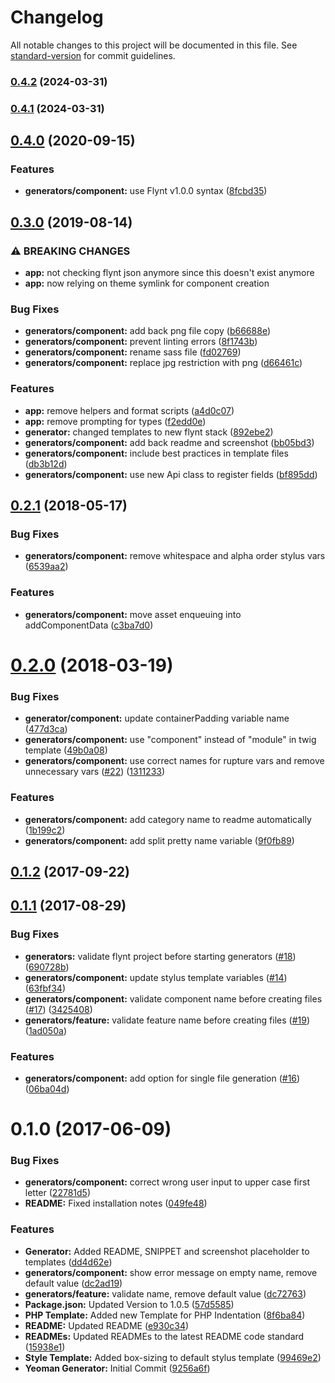 # Changelog

All notable changes to this project will be documented in this file. See [standard-version](https://github.com/conventional-changelog/standard-version) for commit guidelines.

### [0.4.2](https://github.com/flyntwp/generator-flynt/compare/v0.4.1...v0.4.2) (2024-03-31)

### [0.4.1](https://github.com/flyntwp/generator-flynt/compare/v0.4.0...v0.4.1) (2024-03-31)

## [0.4.0](https://github.com/flyntwp/generator-flynt/compare/v0.3.0...v0.4.0) (2020-09-15)


### Features

* **generators/component:** use Flynt v1.0.0 syntax ([8fcbd35](https://github.com/flyntwp/generator-flynt/commit/8fcbd353b30408d7a562685270dfae94c7ef53a9))

## [0.3.0](https://github.com/flyntwp/generator-flynt/compare/v0.2.1...v0.3.0) (2019-08-14)


### ⚠ BREAKING CHANGES

* **app:** not checking flynt json anymore since this doesn't exist anymore
* **app:** now relying on theme symlink for component creation

### Bug Fixes

* **generators/component:** add back png file copy ([b66688e](https://github.com/flyntwp/generator-flynt/commit/b66688e))
* **generators/component:** prevent linting errors ([8f1743b](https://github.com/flyntwp/generator-flynt/commit/8f1743b))
* **generators/component:** rename sass file ([fd02769](https://github.com/flyntwp/generator-flynt/commit/fd02769))
* **generators/component:** replace jpg restriction with png ([d66461c](https://github.com/flyntwp/generator-flynt/commit/d66461c))


### Features

* **app:** remove helpers and format scripts ([a4d0c07](https://github.com/flyntwp/generator-flynt/commit/a4d0c07))
* **app:** remove prompting for types ([f2edd0e](https://github.com/flyntwp/generator-flynt/commit/f2edd0e))
* **generator:** changed templates to new flynt stack ([892ebe2](https://github.com/flyntwp/generator-flynt/commit/892ebe2))
* **generators/component:** add back readme and screenshot ([bb05bd3](https://github.com/flyntwp/generator-flynt/commit/bb05bd3))
* **generators/component:** include best practices in template files ([db3b12d](https://github.com/flyntwp/generator-flynt/commit/db3b12d))
* **generators/component:** use new Api class to register fields ([bf895dd](https://github.com/flyntwp/generator-flynt/commit/bf895dd))

<a name="0.2.1"></a>
## [0.2.1](https://github.com/flyntwp/generator-flynt/compare/v0.2.0...v0.2.1) (2018-05-17)


### Bug Fixes

* **generators/component:** remove whitespace and alpha order stylus vars ([6539aa2](https://github.com/flyntwp/generator-flynt/commit/6539aa2))


### Features

* **generators/component:** move asset enqueuing into addComponentData ([c3ba7d0](https://github.com/flyntwp/generator-flynt/commit/c3ba7d0))



<a name="0.2.0"></a>
# [0.2.0](https://github.com/flyntwp/generator-flynt/compare/v0.1.2...v0.2.0) (2018-03-19)


### Bug Fixes

* **generator/component:** update containerPadding variable name ([477d3ca](https://github.com/flyntwp/generator-flynt/commit/477d3ca))
* **generators/component:** use "component" instead of "module" in twig template ([49b0a08](https://github.com/flyntwp/generator-flynt/commit/49b0a08))
* **generators/component:** use correct names for rupture vars and remove unnecessary vars ([#22](https://github.com/flyntwp/generator-flynt/issues/22)) ([1311233](https://github.com/flyntwp/generator-flynt/commit/1311233))


### Features

* **generators/component:** add category name to readme automatically ([1b199c2](https://github.com/flyntwp/generator-flynt/commit/1b199c2))
* **generators/component:** add split pretty name variable ([9f0fb89](https://github.com/flyntwp/generator-flynt/commit/9f0fb89))



<a name="0.1.2"></a>
## [0.1.2](https://github.com/flyntwp/generator-flynt/compare/v0.1.1...v0.1.2) (2017-09-22)



<a name="0.1.1"></a>
## [0.1.1](https://github.com/flyntwp/generator-flynt/compare/v0.1.0...v0.1.1) (2017-08-29)


### Bug Fixes

* **generators:** validate flynt project before starting generators ([#18](https://github.com/flyntwp/generator-flynt/issues/18)) ([690728b](https://github.com/flyntwp/generator-flynt/commit/690728b))
* **generators/component:** update stylus template variables ([#14](https://github.com/flyntwp/generator-flynt/issues/14)) ([63fbf34](https://github.com/flyntwp/generator-flynt/commit/63fbf34))
* **generators/component:** validate component name before creating files ([#17](https://github.com/flyntwp/generator-flynt/issues/17)) ([3425408](https://github.com/flyntwp/generator-flynt/commit/3425408))
* **generators/feature:** validate feature name before creating files ([#19](https://github.com/flyntwp/generator-flynt/issues/19)) ([1ad050a](https://github.com/flyntwp/generator-flynt/commit/1ad050a))


### Features

* **generators/component:** add option for single file generation ([#16](https://github.com/flyntwp/generator-flynt/issues/16)) ([06ba04d](https://github.com/flyntwp/generator-flynt/commit/06ba04d))



<a name="0.1.0"></a>
# 0.1.0 (2017-06-09)


### Bug Fixes

* **generators/component:** correct wrong user input to upper case first letter ([22781d5](https://github.com/flyntwp/generator-flynt/commit/22781d5))
* **README:** Fixed installation notes ([049fe48](https://github.com/flyntwp/generator-flynt/commit/049fe48))


### Features

* **Generator:** Added README, SNIPPET and screenshot placeholder to templates ([dd4d62e](https://github.com/flyntwp/generator-flynt/commit/dd4d62e))
* **generators/component:** show error message on empty name, remove default value ([dc2ad19](https://github.com/flyntwp/generator-flynt/commit/dc2ad19))
* **generators/feature:** validate name, remove default value ([dc72763](https://github.com/flyntwp/generator-flynt/commit/dc72763))
* **Package.json:** Updated Version to 1.0.5 ([57d5585](https://github.com/flyntwp/generator-flynt/commit/57d5585))
* **PHP Template:** Added new Template for PHP Indentation ([8f6ba84](https://github.com/flyntwp/generator-flynt/commit/8f6ba84))
* **README:** Updated README ([e930c34](https://github.com/flyntwp/generator-flynt/commit/e930c34))
* **READMEs:** Updated READMEs to the latest README code standard ([15938e1](https://github.com/flyntwp/generator-flynt/commit/15938e1))
* **Style Template:** Added box-sizing to default stylus template ([99469e2](https://github.com/flyntwp/generator-flynt/commit/99469e2))
* **Yeoman Generator:** Initial Commit ([9256a6f](https://github.com/flyntwp/generator-flynt/commit/9256a6f))
